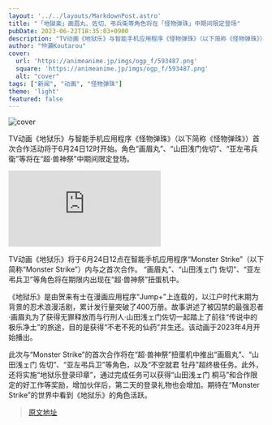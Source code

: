 ```yaml
---
layout: '../../layouts/MarkdownPost.astro'
title: "「地獄楽」画眉丸、佐切、弔兵衛等角色将在「怪物弹珠」中期间限定登场"
pubDate: 2023-06-22T18:35:03+0900
description: "TV动画《地狱乐》与智能手机应用程序《怪物弹珠》（以下简称《怪物弹珠》）首次合作活动将于6月24日12时开始。角色“画眉丸”、“山田浅门佐切”、“亚左弔兵衛”等将在“超·兽神祭”中期间限定登场。"
author: "仲瀬Koutarou"
cover:
  url: 'https://animeanime.jp/imgs/ogp_f/593487.png'
  square: 'https://animeanime.jp/imgs/ogp_f/593487.png'
  alt: "cover"
tags: ["新闻", "动画", "怪物弹珠"]
theme: 'light'
featured: false
---
```


![cover](https://animeanime.jp/imgs/ogp_f/593487.png)

TV动画《地狱乐》与智能手机应用程序《怪物弹珠》（以下简称《怪物弹珠》）首次合作活动将于6月24日12时开始。角色“画眉丸”、“山田浅门佐切”、“亚左弔兵衛”等将在“超·兽神祭”中期间限定登场。

![『地獄楽』×『モンスト』火属性　★6 石隠れ衆最強の忍 がらんの画眉丸 （獣神化）（C）賀来ゆうじ／集英社・ツインエンジン・MAPPA （C）MIXI](https://animeanime.jp/article/2023/06/22/78107.html)

TV动画《地狱乐》将于6月24日12点在智能手机应用程序“Monster Strike”（以下简称“Monster Strike”）内与之首次合作。 “画眉丸”、“山田浅ェ门 佐切”、“亚左弔兵卫”等角色将在期限内出现在“超·兽神祭”扭蛋机中。

《地狱乐》是由贺来有士在漫画应用程序“Jump+”上连载的，以江户时代末期为背景的忍术浪漫活剧，累计发行量突破了400万册。故事讲述了被囚禁的最强忍者·画眉丸为了获得无罪释放而与行刑人·山田浅ェ门佐切一起踏上了前往“传说中的极乐净土”的旅途，目的是获得“不老不死的仙药”并生还。该动画于2023年4月开始播出。

此次与“Monster Strike”的首次合作将在“超·兽神祭”扭蛋机中推出“画眉丸”、“山田浅ェ门 佐切”、“亚左弔兵卫”等角色，以及“不空就君 牡丹”超终极任务。此外，还将实施“地狱乐登录印章”，通过完成任务可以获得“山田浅ェ门 桐马”和合作限定的好工作等奖励，增加伙伴后，第二天的登录礼物也会增加。期待在“Monster Strike”的世界中看到《地狱乐》的角色活跃。

>[原文地址](https://animeanime.jp/article/2023/06/22/78107.html)  